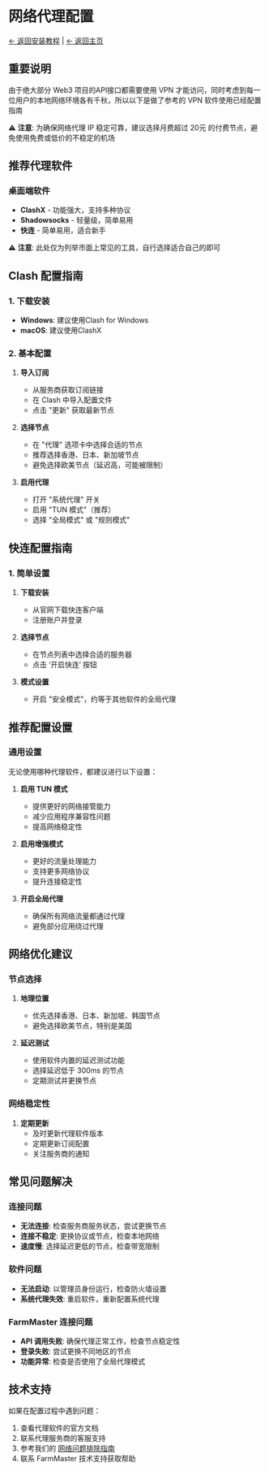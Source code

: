 # 网络代理配置

[← 返回安装教程](README.md) | [← 返回主页](../README.md)

## 重要说明

由于绝大部分 Web3 项目的API接口都需要使用 VPN 才能访问，同时考虑到每一位用户的本地网络环境各有千秋，所以以下是做了参考的 VPN 软件使用已经配置指南

⚠️ **注意**: 为确保网络代理 IP 稳定可靠，建议选择月费超过 20元 的付费节点，避免使用免费或低价的不稳定的机场

## 推荐代理软件

### 桌面端软件
- **ClashX** - 功能强大，支持多种协议
- **Shadowsocks** - 轻量级，简单易用
- **快连** - 简单易用，适合新手

⚠️ **注意**: 此处仅为列举市面上常见的工具，自行选择适合自己的即可

## Clash 配置指南

### 1. 下载安装
- **Windows**: 建议使用Clash for Windows
- **macOS**: 建议使用ClashX

### 2. 基本配置
1. **导入订阅**
   - 从服务商获取订阅链接
   - 在 Clash 中导入配置文件
   - 点击 "更新" 获取最新节点

2. **选择节点**
   - 在 "代理" 选项卡中选择合适的节点
   - 推荐选择香港、日本、新加坡节点
   - 避免选择欧美节点（延迟高，可能被限制）

3. **启用代理**
   - 打开 "系统代理" 开关
   - 启用 "TUN 模式"（推荐）
   - 选择 "全局模式" 或 "规则模式"


## 快连配置指南

### 1. 简单设置
1. **下载安装**
   - 从官网下载快连客户端
   - 注册账户并登录

2. **选择节点**
   - 在节点列表中选择合适的服务器
   - 点击 ‘开启快连’ 按钮

3. **模式设置**
   - 开启 "安全模式"，约等于其他软件的全局代理


## 推荐配置设置

### 通用设置
无论使用哪种代理软件，都建议进行以下设置：

1. **启用 TUN 模式**
   - 提供更好的网络接管能力
   - 减少应用程序兼容性问题
   - 提高网络稳定性

2. **启用增强模式**
   - 更好的流量处理能力
   - 支持更多网络协议
   - 提升连接稳定性

3. **开启全局代理**
   - 确保所有网络流量都通过代理
   - 避免部分应用绕过代理

## 网络优化建议

### 节点选择
1. **地理位置**
   - 优先选择香港、日本、新加坡、韩国节点
   - 避免选择欧美节点，特别是美国

2. **延迟测试**
   - 使用软件内置的延迟测试功能
   - 选择延迟低于 300ms 的节点
   - 定期测试并更换节点

### 网络稳定性
1. **定期更新**
   - 及时更新代理软件版本
   - 定期更新订阅配置
   - 关注服务商的通知

## 常见问题解决

### 连接问题
- **无法连接**: 检查服务商服务状态，尝试更换节点
- **连接不稳定**: 更换协议或节点，检查本地网络
- **速度慢**: 选择延迟更低的节点，检查带宽限制

### 软件问题
- **无法启动**: 以管理员身份运行，检查防火墙设置
- **系统代理失效**: 重启软件，重新配置系统代理

### FarmMaster 连接问题
- **API 调用失败**: 确保代理正常工作，检查节点稳定性
- **登录失败**: 尝试更换不同地区的节点
- **功能异常**: 检查是否使用了全局代理模式


## 技术支持

如果在配置过程中遇到问题：
1. 查看代理软件的官方文档
2. 联系代理服务商的客服支持
3. 参考我们的 [网络问题排除指南](../docs/network-troubleshooting.md)
4. 联系 FarmMaster 技术支持获取帮助